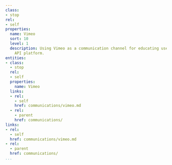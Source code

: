 ```yaml
---
class:
- stop
rel:
- self
properties:
  name: Vimeo
  sort: 10
  level: 1
  description: Using Vimeo as a communication channel for educating users about an
    API platform.
entities:
- class:
  - stop
  rel:
  - self
  properties:
    name: Vimeo
  links:
  - rel:
    - self
    href: communications/vimeo.md
  - rel:
    - parent
    href: communications/
links:
- rel:
  - self
  href: communications/vimeo.md
- rel:
  - parent
  href: communications/
...
```

